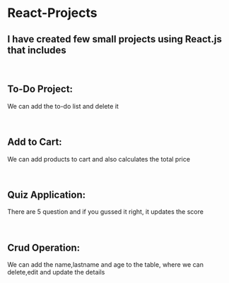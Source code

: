 # React-Projects
<h2>I have created few small projects using React.js that includes</h2><br>
<h2>To-Do Project:</h2><p> We can add the to-do list and delete it</p><br>
<h2>Add to Cart:</h2><p> We can add products to cart and also calculates the total price</p><br>
<h2>Quiz Application:</h2><p> There are 5 question and if you gussed it right, it updates the score</p><br>
<h2>Crud Operation:</h2><p> We can add the name,lastname and age to the table, where we can delete,edit and update the details</p><br>
